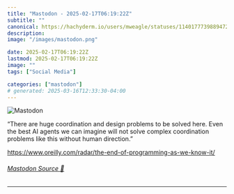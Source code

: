 ```yaml
---
title: "Mastodon - 2025-02-17T06:19:22Z"
subtitle: ""
canonical: https://hachyderm.io/users/mweagle/statuses/114017773988947291
description:
image: "/images/mastodon.png"

date: 2025-02-17T06:19:22Z
lastmod: 2025-02-17T06:19:22Z
image: ""
tags: ["Social Media"]

categories: ["mastodon"]
# generated: 2025-03-16T12:33:30-04:00
---
```

![Mastodon](/images/mastodon.png)

<p>“There are huge coordination and design problems to be solved here. Even the best AI agents we can imagine will not solve complex coordination problems like this without human direction.”</p><p><a href="https://www.oreilly.com/radar/the-end-of-programming-as-we-know-it/" target="_blank" rel="nofollow noopener noreferrer" translate="no"><span class="invisible">https://www.</span><span class="ellipsis">oreilly.com/radar/the-end-of-p</span><span class="invisible">rogramming-as-we-know-it/</span></a></p>


###### [Mastodon Source 🐘](https://hachyderm.io/@mweagle/114017773988947291)

___
